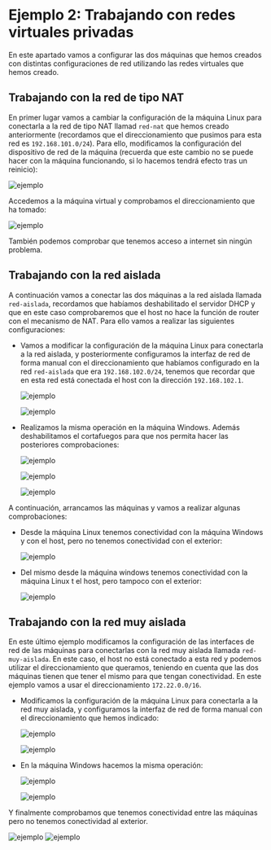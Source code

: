 # Ejemplo 2: Trabajando con redes virtuales privadas

En este apartado vamos a configurar las dos máquinas que hemos creados con distintas configuraciones de red utilizando las redes virtuales que hemos creado.

## Trabajando con la red de tipo NAT

En primer lugar vamos a cambiar la configuración de la máquina Linux para conectarla a la red de tipo NAT llamad `red-nat` que hemos creado anteriormente (recordamos que el direccionamiento que pusimos para esta red es `192.168.101.0/24`). Para ello, modificamos la configuración del dispositivo de red de la máquina (recuerda que este cambio no se puede hacer con la máquina funcionando, si lo hacemos tendrá efecto tras un reinicio):

![ejemplo](img/ejemplo1_1.png)

Accedemos a la máquina virtual y comprobamos el direccionamiento que ha tomado:

![ejemplo](img/ejemplo1_2.png)

También podemos comprobar que tenemos acceso a internet sin ningún problema.

## Trabajando con la red aislada

A continuación vamos a conectar las dos máquinas a la red aislada llamada `red-aislada`, recordamos que habíamos deshabilitado el servidor DHCP y que en este caso comprobaremos que el host no hace la función de router con el mecanismo de NAT. Para ello vamos a realizar las siguientes configuraciones:

* Vamos a modificar la configuración de la máquina Linux para conectarla a la red aislada, y posteriormente configuramos la interfaz de red de forma manual con el direccionamiento que habíamos configurado en la red `red-aislada` que era `192.168.102.0/24`, tenemos que recordar que en esta red está conectada el host con la dirección `192.168.102.1`.

    ![ejemplo](img/ejemplo1_3.png)

    ![ejemplo](img/ejemplo1_4.png)

* Realizamos la misma operación en la máquina Windows. Además deshabilitamos el cortafuegos para que nos permita hacer las posteriores comprobaciones:

    ![ejemplo](img/ejemplo1_5.png)
    
    ![ejemplo](img/ejemplo1_6.png)

    ![ejemplo](img/ejemplo1_7.png)

A continuación, arrancamos las máquinas y vamos a realizar algunas comprobaciones:

* Desde la máquina Linux tenemos conectividad con la máquina Windows y con el host, pero no tenemos conectividad con el exterior:

    ![ejemplo](img/ejemplo1_8.png)

* Del mismo desde la máquina windows tenemos conectividad con la máquina Linux t el host, pero tampoco con el exterior:

    ![ejemplo](img/ejemplo1_9.png)

## Trabajando con la red muy aislada

En este último ejemplo modificamos la configuración de las interfaces de red de las máquinas para conectarlas con la red muy aislada llamada `red-muy-aislada`. En este caso, el host no está conectado a esta red y podemos utilizar el direccionamiento que queramos, teniendo en cuenta que las dos máquinas tienen que tener el mismo para que tengan conectividad. En este ejemplo vamos a usar el direccionamiento `172.22.0.0/16`.

*  Modificamos la configuración de la máquina Linux para conectarla a la red muy aislada, y configuramos la interfaz de red de forma manual con el direccionamiento que hemos indicado:

    ![ejemplo](img/ejemplo1_10.png)

    ![ejemplo](img/ejemplo1_11.png)

* En la máquina Windows hacemos la misma operación:

    ![ejemplo](img/ejemplo1_12.png)

    ![ejemplo](img/ejemplo1_13.png)

Y finalmente comprobamos que tenemos conectividad entre las máquinas pero no tenemos conectividad al exterior.

![ejemplo](img/ejemplo1_14.png)
![ejemplo](img/ejemplo1_15.png)


